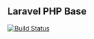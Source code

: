 ## Laravel PHP Base
[![Build Status](https://travis-ci.org/php-soft/laravel-base.svg)](https://travis-ci.org/php-soft/laravel-base)


